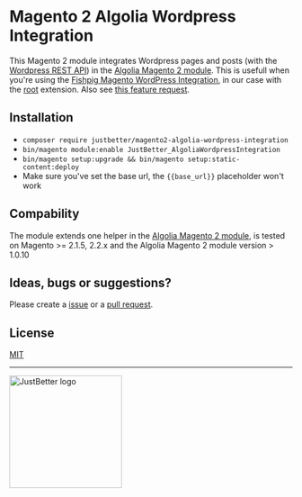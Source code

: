 # Magento 2 Algolia Wordpress Integration

This Magento 2 module integrates Wordpress pages and posts (with the [Wordpress REST API](https://developer.wordpress.org/rest-api/)) in the [Algolia Magento 2 module](https://github.com/algolia/algoliasearch-magento-2/). This is usefull when you're using the [Fishpig Magento WordPress Integration](https://fishpig.co.uk/magento-2/wordpress-integration/), in our case with the [root](https://github.com/algolia/algoliasearch-magento-2/) extension. Also see [this feature request](https://github.com/algolia/algoliasearch-magento-2/issues/153).

## Installation

- `composer require justbetter/magento2-algolia-wordpress-integration`
- `bin/magento module:enable JustBetter_AlgoliaWordpressIntegration`
- `bin/magento setup:upgrade && bin/magento setup:static-content:deploy`
- Make sure you've set the base url, the `{{base_url}}` placeholder won't work

## Compability
The module extends one helper in the [Algolia Magento 2 module](https://github.com/algolia/algoliasearch-magento-2/), is tested on Magento >= 2.1.5, 2.2.x and the Algolia Magento 2 module version > 1.0.10

## Ideas, bugs or suggestions?
Please create a [issue](https://github.com/justbetter/magento2-algolia-wordpress-integration/issues) or a [pull request](https://github.com/justbetter/magento2-algolia-wordpress-integration/pulls).

## License
[MIT](LICENSE)

---

<a href="https://justbetter.nl" title="JustBetter"><img src="https://raw.githubusercontent.com/justbetter/art/master/justbetter-logo.png" width="200px" alt="JustBetter logo"></a>
